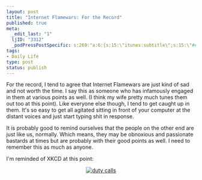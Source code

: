 ```yaml
--- 
layout: post
title: "Internet Flamewars: For the Record"
published: true
meta: 
  _edit_last: "1"
  ljID: "3312"
  _podPressPostSpecific: s:269:"a:6:{s:15:\"itunes:subtitle\";s:15:\"##PostExcerpt##\";s:14:\"itunes:summary\";s:15:\"##PostExcerpt##\";s:15:\"itunes:keywords\";s:17:\"##WordPressCats##\";s:13:\"itunes:author\";s:10:\"##Global##\";s:15:\"itunes:explicit\";s:2:\"No\";s:12:\"itunes:block\";s:2:\"No\";}";
tags: 
- Daily Life
type: post
status: publish
---
```

For the record, I tend to agree that Internet Flamewars are just kind of sad and not worth the time. I say this as someone who has infamously engaged in them at various points as well. (I think my wife pretty much tunes them out too at this point). Like everyone else though, I tend to get caught up in them. It's so easy to get all agitated sitting in front of your computer at the distant voices and just start typing shit in response. 

It is probably good to remind ourselves that the people on the other end are just like us, normally. Which means, they may be obnoxious and passionate bastards at times but are probably with their good points as well. I need to remember this as much as anyone.

I'm reminded of XKCD at this point:
<p align="center"><a href="http://xkcd.com/386/"><img src="http://www.arcanology.com/images/duty_calls.png" alt="duty calls"></a></p>
